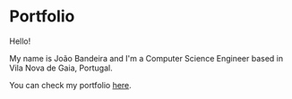 
# Portfolio

Hello!

My name is João Bandeira and I'm a Computer Science Engineer based in Vila Nova de Gaia, Portugal.

You can check my portfolio [here](https://schiban.github.io/portfolio/).

